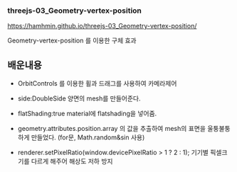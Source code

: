 ### threejs-03_Geometry-vertex-position

https://hamhmin.github.io/threejs-03_Geometry-vertex-position/

Geometry-vertex-position 를 이용한 구체 효과

## 배운내용
- OrbitControls 를 이용한 휠과 드래그를 사용하여 카메라제어
- side:DoubleSide 양면의 mesh를 만들어준다.
- flatShading:true material에 flatshading을 넣어줌.
- geometry.attributes.position.array 의 값을 추출하여 mesh의 표면을 울퉁불퉁하게 만들었다. 
(for문, Math.random&sin 사용)

- renderer.setPixelRatio(window.devicePixelRatio > 1 ? 2 : 1); 
기기별 픽셀크기를 다르게 해주어 해상도 저하 방지

